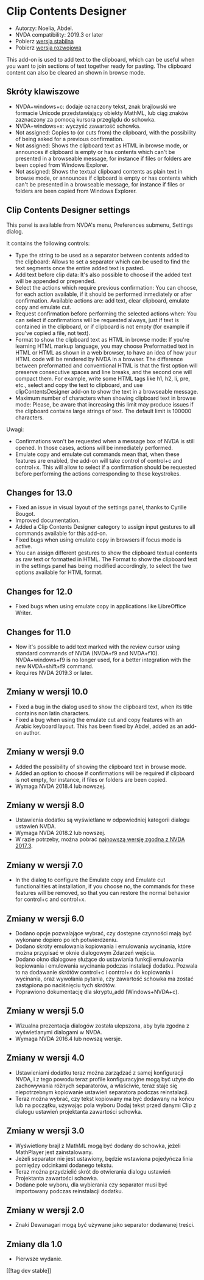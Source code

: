 # Clip Contents Designer #

*	Autorzy: Noelia, Abdel.
*	NVDA compatibility: 2019.3 or later
*	Pobierz [wersja stabilna][1]
*	Pobierz [wersja rozwojowa][2]

This add-on is used to add text to the clipboard, which can be useful when
you want to join sections of text together ready for pasting.  The clipboard
content can also be cleared an shown in browse mode.

## Skróty klawiszowe ##
*	NVDA+windows+c: dodaje oznaczony tekst, znak brajlowski we formacie
  Unicode przedstawiający obiekty MathML, lub ciąg znaków zaznaczony za
  pomocą kursora przeglądu do schowka.
*	NVDA+windows+x: wyczyść zawartość schowka.
*	Not assigned: Copies to (or cuts from) the clipboard, with the possibility
  of being asked for a previous confirmation.
*	Not assigned: Shows the clipboard text as HTML in browse mode, or
  announces if clipboard is empty or has contents which can't be presented
  in a browseable message, for instance if files or folders are been copied
  from Windows Explorer.
*	Not assigned: Shows the textual clipboard contents as plain text in browse
  mode, or announces if clipboard is empty or has contents which can't be
  presented in a browseable message, for instance if files or folders are
  been copied from Windows Explorer.


## Clip Contents Designer settings ##

This panel is available from NVDA's menu, Preferences submenu, Settings
dialog.

It contains the following controls:

* Type the string to be used as a separator between contents added to the
  clipboard: Allows to set a separator which can be used to find the text
  segments once the entire added text is pasted.
* Add text before clip data: It's also possible to choose if the added text
  will be appended or prepended.
* Select the actions which require previous confirmation: You can choose,
  for each action available, if it should be performed inmediately or after
  confirmation. Available actions are: add text, clear clipboard, emulate
  copy and emulate cut.
* Request confirmation before performing the selected actions when: You can
  select if confirmations will be requested always, just if text is
  contained in the clipboard, or if clipboard is not empty (for example if
  you've copied a file, not text).
* Format to show the clipboard text as HTML in browse mode: If you're
  learning HTML markup language, you may choose Preformatted text in HTML or
  HTML as shown in a web browser, to have an idea of how your HTML code will
  be rendered by NVDA in a browser. The difference between preformatted and
  conventional HTML is that the first option will preserve consecutive
  spaces and line breaks, and the second one will compact them.  For
  example, write some HTML tags like h1, h2, li, pre, etc., select and copy
  the text to clipboard, and use clipContentsDesigner add-on to show the
  text in a browseable message.
* Maximum number of characters when showing clipboard text in browse mode:
  Please, be aware that increasing this limit may produce issues if the
  clipboard contains large strings of text. The default limit is 100000
  characters.

Uwagi:

*	Confirmations won't be requested when a message box of NVDA is still
  opened. In those cases, actions will be inmediately performed.
*	Emulate copy and emulate cut commands mean that, when these features are
  enabled, the add-on will take control of control+c and control+x. This
  will allow to select if a confirmation should be requested before
  performing the actions corresponding to these keystrokes.

## Changes for 13.0 
* Fixed an issue in visual layout of the settings panel, thanks to Cyrille
  Bougot.
* Improved documentation.
* Added a Clip Contents Designer category to assign input gestures to all
  commands available for this add-on.
* Fixed bugs when using emulate copy in browsers if focus mode is active.
* You can assign different gestures to show the clipboard textual contents
  as raw text or formatted in HTML. The Format to show the clipboard text in
  the settings panel has being modified accordingly, to select the two
  options available for HTML format.

## Changes for 12.0
* Fixed bugs when using emulate copy in applications like LibreOffice
  Writer.

## Changes for 11.0
* Now it's possible to add text marked with the review cursor using standard
  commands of NVDA (NVDA+f9 and NVDA+f10). NVDA+windows+f9 is no longer
  used, for a better integration with the new NVDA+shift+f9 command.
* Requires NVDA 2019.3 or later.

## Zmiany w wersji 10.0
* Fixed a bug in the dialog used to show the clipboard text, when its title
  contains non latin characters.
* Fixed a bug when using the emulate cut and copy features with an Arabic
  keyboard layout. This has been fixed by Abdel, added as an add-on author.

## Zmiany w wersji 9.0

* Added the possibility of showing the clipboard text in browse mode.
* Added an option to choose if confirmations will be required if clipboard
  is not empty, for instance, if files or folders are been copied.
* Wymaga NVDA 2018.4 lub nowszej.

## Zmiany w wersji 8.0 ##

* Ustawienia dodatku są wyświetlane w odpowiedniej kategorii dialogu
  ustawień NVDA.
* Wymaga NVDA 2018.2 lub nowszej.
* W razie potrzeby, można pobrać [najnowszą wersję zgodną z NVDA 2017.3][3].

## Zmiany w wersji 7.0

* In the dialog to configure the Emulate copy and Emulate cut
  functionalities at installation, if you choose no, the commands for these
  features will be removed, so that you can restore the normal behavior for
  control+c and control+x.

## Zmiany w wersji 6.0

*	 Dodano opcje pozwalające wybrać, czy dostępne czynności mają być wykonane dopiero po ich potwierdzeniu.
*	Dodano skróty emulowania kopiowania i emulowania wycinania, które można przypisać w oknie dialogowym Zdarzeń wejścia.
*	 Dodano okno dialogowe służące do ustawiania funkcji emulowania kopiowania i emulowania wycinania podczas instalacji dodatku. Pozwala to na dodawanie skrótów control+c i control+x do kopiowania i wycinania, oraz wywołania pytania, czy zawartość schowka ma zostać zastąpiona po naciśnięciu tych skrótów.
*	Poprawiono dokumentację dla skryptu_add (Windows+NVDA+c).

## Zmiany w wersji 5.0 ##

*	Wizualna prezentacja dialogów została ulepszona, aby była zgodna z
  wyświetlanymi dialogami w NVDA.
*	Wymaga NVDA 2016.4 lub nowszą wersje.

## Zmiany w wersji 4.0 ##
*	Ustawieniami dodatku teraz można zarządzać z samej konfiguracji NVDA, i z
  tego powodu teraz profile konfiguracyjne mogą być użyte do zachowywania
  różnych separatorów, a właściwie, teraz staje się niepotrzebnym kopiowanie
  ustawień separatora podczas reinstalacji.
*	Teraz można wybrać, czy tekst kopiowany ma być dodawany na końcu lub na
  początku, używając pola wyboru Dodaj tekst przed danymi Clip z dialogu
  ustawień projektanta zawartości schowka.

## Zmiany w wersji 3.0 ##
*	Wyświetlony brajl z MathML mogą być dodany do schowka, jeżeli MathPlayer
  jest zainstalowany.
*	Jeżeli separator nie jest ustawiony, będzie wstawiona pojedyńcza linia
  pomiędzy odcinkami dodanego tekstu.
*	Teraz można przydzielić skrót do otwierania dialogu ustawień Projektanta
  zawartości schowka.
*	Dodane pole wyboru, dla wybierania czy separator musi być importowany
  podczas reinstalacji dodatku.

## Zmiany w wersji 2.0 ##
*	Znaki Dewanagari mogą być używane jako separator dodawanej treści.

## Zmiany dla 1.0 ##
*	Pierwsze wydanie.

[[!tag dev stable]]

[1]: https://addons.nvda-project.org/files/get.php?file=ccd

[2]: https://addons.nvda-project.org/files/get.php?file=ccd-dev

[3]: https://addons.nvda-project.org/files/get.php?file=ccd-o
